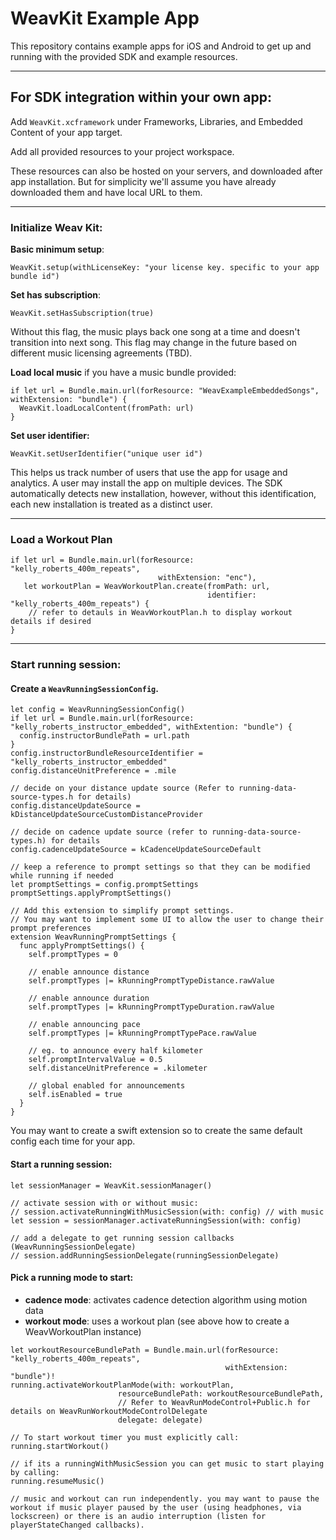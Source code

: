 # WeavKit Example App

This repository contains example apps for iOS and Android to get up and running with the provided SDK and example resources.

---

## For SDK integration within your own app:

Add `WeavKit.xcframework` under Frameworks, Libraries, and Embedded Content of your app target.

Add all provided resources to your project workspace.

These resources can also be hosted on your servers, and downloaded after app installation. But for simplicity we'll assume you have already downloaded them and have local URL to them.

---

### Initialize Weav Kit:

**Basic minimum setup**:

```
WeavKit.setup(withLicenseKey: "your license key. specific to your app bundle id")
```

**Set has subscription**:

```
WeavKit.setHasSubscription(true)
```

Without this flag, the music plays back one song at a time and doesn't transition into next song. This flag may change in the future based on different music licensing agreements (TBD).

**Load local music** if you have a music bundle provided:

```
if let url = Bundle.main.url(forResource: "WeavExampleEmbeddedSongs", withExtension: "bundle") {
  WeavKit.loadLocalContent(fromPath: url)
}
```

**Set user identifier:**

```
WeavKit.setUserIdentifier("unique user id")
```
This helps us track number of users that use the app for usage and analytics. A user may install the app on multiple devices. The SDK automatically detects new installation, however, without this identification, each new installation is treated as a distinct user.

--- 

### Load a Workout Plan

```
if let url = Bundle.main.url(forResource: "kelly_roberts_400m_repeats",
                                 withExtension: "enc"),
   let workoutPlan = WeavWorkoutPlan.create(fromPath: url,
                                            identifier: "kelly_roberts_400m_repeats") {
    // refer to detauls in WeavWorkoutPlan.h to display workout details if desired
}
```
---

### Start running session:

#### Create a `WeavRunningSessionConfig`. 

```
let config = WeavRunningSessionConfig()
if let url = Bundle.main.url(forResource: "kelly_roberts_instructor_embedded", withExtention: "bundle") {
  config.instructorBundlePath = url.path
}
config.instructorBundleResourceIdentifier = "kelly_roberts_instructor_embedded"
config.distanceUnitPreference = .mile

// decide on your distance update source (Refer to running-data-source-types.h for details)
config.distanceUpdateSource = kDistanceUpdateSourceCustomDistanceProvider

// decide on cadence update source (refer to running-data-source-types.h) for details
config.cadenceUpdateSource = kCadenceUpdateSourceDefault

// keep a reference to prompt settings so that they can be modified while running if needed
let promptSettings = config.promptSettings
promptSettings.applyPromptSettings()

// Add this extension to simplify prompt settings.
// You may want to implement some UI to allow the user to change their prompt preferences
extension WeavRunningPromptSettings {
  func applyPromptSettings() {
    self.promptTypes = 0

    // enable announce distance
    self.promptTypes |= kRunningPromptTypeDistance.rawValue

    // enable announce duration
    self.promptTypes |= kRunningPromptTypeDuration.rawValue

    // enable announcing pace
    self.promptTypes |= kRunningPromptTypePace.rawValue

    // eg. to announce every half kilometer
    self.promptIntervalValue = 0.5
    self.distanceUnitPreference = .kilometer

    // global enabled for announcements
    self.isEnabled = true
  }
}

```
You may want to create a swift extension so to create the same default config each time for your app.

#### Start a running session:

```
let sessionManager = WeavKit.sessionManager()

// activate session with or without music:
// session.activateRunningWithMusicSession(with: config) // with music
let session = sessionManager.activateRunningSession(with: config)

// add a delegate to get running session callbacks (WeavRunningSessionDelegate)
// session.addRunningSessionDelegate(runningSessionDelegate) 

```

#### Pick a running mode to start:
- **cadence mode**: activates cadence detection algorithm using motion data
- **workout mode**: uses a workout plan (see above how to create a WeavWorkoutPlan instance)

```
let workoutResourceBundlePath = Bundle.main.url(forResource: "kelly_roberts_400m_repeats",
                                                withExtension: "bundle")!
running.activateWorkoutPlanMode(with: workoutPlan,
                        resourceBundlePath: workoutResourceBundlePath,
                        // Refer to WeavRunModeControl+Public.h for details on WeavRunWorkoutModeControlDelegate
                        delegate: delegate) 
                     
// To start workout timer you must explicitly call:
running.startWorkout()                   

// if its a runningWithMusicSession you can get music to start playing by calling:
running.resumeMusic()

// music and workout can run independently. you may want to pause the workout if music player paused by the user (using headphones, via lockscreen) or there is an audio interruption (listen for playerStateChanged callbacks).
                                               
```

